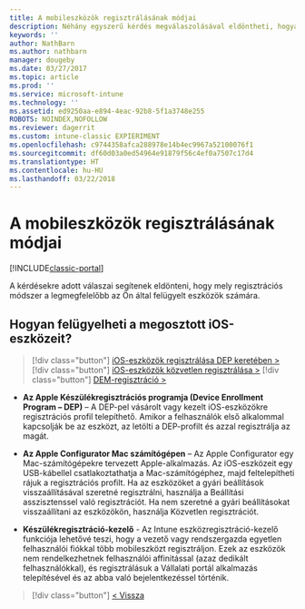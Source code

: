 ```yaml
---
title: A mobileszközök regisztrálásának módjai
description: Néhány egyszerű kérdés megválaszolásával eldöntheti, hogyan végzi el a mobileszközök beléptetését az Intune-ban
keywords: ''
author: NathBarn
ms.author: nathbarn
manager: dougeby
ms.date: 03/27/2017
ms.topic: article
ms.prod: ''
ms.service: microsoft-intune
ms.technology: ''
ms.assetid: ed9250aa-e894-4eac-92b8-5f1a3748e255
ROBOTS: NOINDEX,NOFOLLOW
ms.reviewer: dagerrit
ms.custom: intune-classic EXPIERIMENT
ms.openlocfilehash: c9744358afca288978e14b4ec9967a52100076f1
ms.sourcegitcommit: df60d03a0ed54964e91879f56c4ef0a7507c17d4
ms.translationtype: HT
ms.contentlocale: hu-HU
ms.lasthandoff: 03/22/2018
---
```

# <a name="choose-how-to-enroll-mobile-devices"></a>A mobileszközök regisztrálásának módjai

[!INCLUDE[classic-portal](../includes/classic-portal.md)]

A kérdésekre adott válaszai segítenek eldönteni, hogy mely regisztrációs módszer a legmegfelelőbb az Ön által felügyelt eszközök számára.

## <a name="how-will-you-manage-shared-ios-devices"></a>**Hogyan felügyelheti a megosztott iOS-eszközeit?**

> [!div class="button"]
[iOS-eszközök regisztrálása DEP keretében >](/intune-classic/deploy-use/ios-device-enrollment-program-in-microsoft-intune)
> [!div class="button"]
[iOS-eszközök közvetlen regisztrálása >](/intune-classic/deploy-use/ios-direct-enrollment-in-microsoft-intune)
> [!div class="button"]
[DEM-regisztráció >](/intune-classic/deploy-use/enroll-corporate-owned-devices-with-the-device-enrollment-manager-in-microsoft-intune)

  - **Az Apple Készülékregisztrációs programja (Device Enrollment Program – DEP)** – A DEP-pel vásárolt vagy kezelt iOS-eszközökre regisztrációs profil telepíthető. Amikor a felhasználók első alkalommal kapcsolják be az eszközt, az letölti a DEP-profilt és azzal regisztrálja az magát.

  - **Az Apple Configurator Mac számítógépen** – Az Apple Configurator egy Mac-számítógépekre tervezett Apple-alkalmazás. Az iOS-eszközeit egy USB-kábellel csatlakoztathatja a Mac-számítógéphez, majd feltelepítheti rájuk a regisztrációs profilt. Ha az eszközöket a gyári beállítások visszaállításával szeretné regisztrálni, használja a Beállítási asszisztenssel való regisztrációt. Ha nem szeretné a gyári beállításokat visszaállítani az eszközökön, használja Közvetlen regisztrációt.

  - **Készülékregisztráció-kezelő** - Az Intune eszközregisztráció-kezelő funkciója lehetővé teszi, hogy a vezető vagy rendszergazda egyetlen felhasználói fiókkal több mobileszközt regisztráljon. Ezek az eszközök nem rendelkezhetnek felhasználói affinitással (azaz dedikált felhasználókkal), és regisztrálásuk a Vállalati portál alkalmazás telepítésével és az abba való bejelentkezéssel történik.

> [!div class="button"]
[< Vissza](choose-how-to-enroll-devices3.md)
